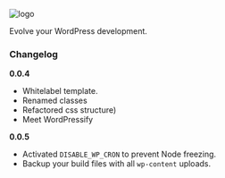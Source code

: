 
![logo](https://i.imgur.com/5PbfMXi.png)

Evolve your WordPress development.

### Changelog

**0.0.4**
- Whitelabel template.
- Renamed classes
- Refactored css structure)
- Meet WordPressify

**0.0.5**
- Activated `DISABLE_WP_CRON` to prevent Node freezing.
- Backup your build files with all `wp-content` uploads.